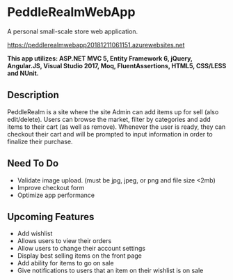 # PeddleRealmWebApp
A personal small-scale store web application.

https://peddlerealmwebapp20181211061151.azurewebsites.net

**This app utilizes: ASP.NET MVC 5, Entity Framework 6, jQuery, Angular.JS, Visual Studio 2017, Moq, FluentAssertions, HTML5, CSS/LESS and NUnit.**

## Description
PeddleRealm is a site where the site Admin can add items up for sell (also edit/delete). Users can browse the market, filter by categories and add items to their cart (as well as remove). Whenever the user is ready, they can checkout their cart and will be prompted to input information in order to finalize their purchase. 

## Need To Do
* Validate image upload. (must be jpg, jpeg, or png and file size <2mb)
* Improve checkout form
* Optimize app performance

## Upcoming Features
* Add wishlist
* Allows users to view their orders
* Allow users to change their account settings
* Display best selling items on the front page
* Add ability for items to go on sale
* Give notifications to users that an item on their wishlist is on sale
